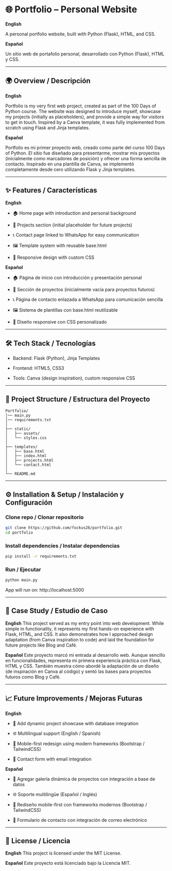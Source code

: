# 🌐 Portfolio – Personal Website

**English**

A personal portfolio website, built with Python (Flask), HTML, and CSS.

**Español**

Un sitio web de portafolio personal, desarrollado con Python (Flask), HTML y CSS.

---

## 🌍 Overview / Descripción

**English**

Portfolio is my very first web project, created as part of the 100 Days of Python course. The website was designed to introduce myself, showcase my projects (initially as placeholders), and provide a simple way for visitors to get in touch. Inspired by a Canva template, it was fully implemented from scratch using Flask and Jinja templates.

**Español**

Portfolio es mi primer proyecto web, creado como parte del curso 100 Days of Python. El sitio fue diseñado para presentarme, mostrar mis proyectos (inicialmente como marcadores de posición) y ofrecer una forma sencilla de contacto. Inspirado en una plantilla de Canva, se implementó completamente desde cero utilizando Flask y Jinja templates.

---

## ✨ Features / Características

**English**

- 🏠 Home page with introduction and personal background

- 📂 Projects section (initial placeholder for future projects)

- 📞 Contact page linked to WhatsApp for easy communication

- 🖼 Template system with reusable base.html

- 🎨 Responsive design with custom CSS

**Español**

- 🏠 Página de inicio con introducción y presentación personal

- 📂 Sección de proyectos (inicialmente vacía para proyectos futuros)

- 📞 Página de contacto enlazada a WhatsApp para comunicación sencilla

- 🖼 Sistema de plantillas con base.html reutilizable

- 🎨 Diseño responsive con CSS personalizado

---

## 🛠️ Tech Stack / Tecnologías

- Backend: Flask (Python), Jinja Templates

- Frontend: HTML5, CSS3

- Tools: Canva (design inspiration), custom responsive CSS

---

## 📂 Project Structure / Estructura del Proyecto

```text
Portfolio/
│── main.py
│── requirements.txt
│
├── static/
│   ├── assets/
│   └── styles.css
│
├── templates/
│   ├── base.html
│   ├── index.html
│   ├── projects.html
│   └── contact.html
│
└── README.md
```

---

## ⚙️ Installation & Setup / Instalación y Configuración

### Clone repo / Clonar repositorio
```bash
git clone https://github.com/fockus26/portfolio.git
cd portfolio
```

### Install dependencies / Instalar dependencias
```bash
pip install -r requirements.txt
```

### Run / Ejecutar
```bash
python main.py
```

App will run on: http://localhost:5000

--- 

## 📖 Case Study / Estudio de Caso

**English**
This project served as my entry point into web development. While simple in functionality, it represents my first hands-on experience with Flask, HTML, and CSS. It also demonstrates how I approached design adaptation (from Canva inspiration to code) and laid the foundation for future projects like Blog and Café.

**Español**
Este proyecto marcó mi entrada al desarrollo web. Aunque sencillo en funcionalidades, representa mi primera experiencia práctica con Flask, HTML y CSS. También muestra cómo abordé la adaptación de un diseño (de inspiración en Canva al código) y sentó las bases para proyectos futuros como Blog y Café.

---

## 📈 Future Improvements / Mejoras Futuras

**English**

- 📂 Add dynamic project showcase with database integration

- 🌐 Multilingual support (English / Spanish)

- 📱 Mobile-first redesign using modern frameworks (Bootstrap / TailwindCSS)

- 📩 Contact form with email integration

**Español**

- 📂 Agregar galería dinámica de proyectos con integración a base de datos

- 🌐 Soporte multilingüe (Español / Inglés)

- 📱 Rediseño mobile-first con frameworks modernos (Bootstrap / TailwindCSS)

- 📩 Formulario de contacto con integración de correo electrónico

---

## 📜 License / Licencia

**English**
This project is licensed under the MIT License.

**Español**
Este proyecto está licenciado bajo la Licencia MIT.



